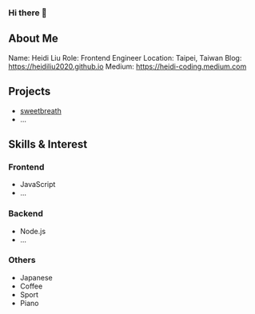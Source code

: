 ### Hi there 👋

## About Me

Name: Heidi Liu
Role: Frontend Engineer
Location: Taipei, Taiwan
Blog: https://heidiliu2020.github.io
Medium: https://heidi-coding.medium.com

## Projects

+ [sweetbreath](https://github.com/heidiliu2020/sweetbreath)
+ ...


## Skills & Interest

### Frontend

+ JavaScript
+ ...

### Backend

+ Node.js
+ ...

### Others

+ Japanese
+ Coffee
+ Sport
+ Piano

<!--
**heidiliu2020/heidiliu2020** is a ✨ _special_ ✨ repository because its `README.md` (this file) appears on your GitHub profile.

Here are some ideas to get you started:

- 🔭 I’m currently working on ...
- 🌱 I’m currently learning ...
- 👯 I’m looking to collaborate on ...
- 🤔 I’m looking for help with ...
- 💬 Ask me about ...
- 📫 How to reach me: ...
- 😄 Pronouns: ...
- ⚡ Fun fact: ...
-->
